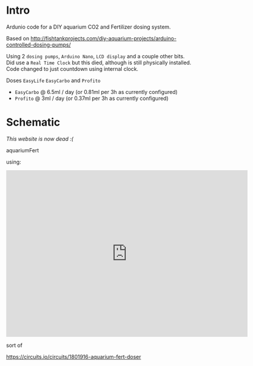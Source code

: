 # Intro

Ardunio code for a DIY aquarium CO2 and Fertilizer dosing system.

Based on http://fishtankprojects.com/diy-aquarium-projects/arduino-controlled-dosing-pumps/

Using 2 `dosing pumps`, `Arduino Nano`, `LCD display` and a couple other bits. Did use a `Real Time Clock` but this died, although is still physically installed. Code changed to just countdown using internal clock.

Doses `EasyLife` `EasyCarbo` and `Profito`

- `EasyCarbo` @ 6.5ml / day (or 0.81ml per 3h as currently configured)
- `Profito` @ 3ml / day (or 0.37ml per 3h as currently configured)

# Schematic 

*This website is now dead :(*

aquariumFert

using:

<iframe frameborder='0' height='448' marginheight='0' marginwidth='0' scrolling='no' src='https://circuits.io/circuits/1801916-aquarium-fert-doser/embed#breadboard' width='650'></iframe>

sort of

https://circuits.io/circuits/1801916-aquarium-fert-doser
